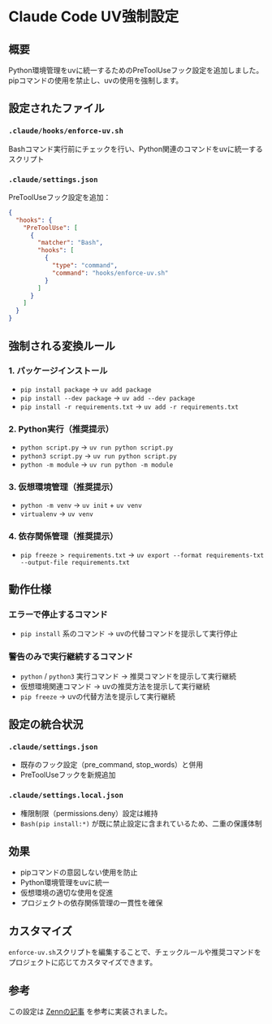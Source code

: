 # Claude Code UV強制設定

## 概要
Python環境管理をuvに統一するためのPreToolUseフック設定を追加しました。pipコマンドの使用を禁止し、uvの使用を強制します。

## 設定されたファイル

### `.claude/hooks/enforce-uv.sh`
Bashコマンド実行前にチェックを行い、Python関連のコマンドをuvに統一するスクリプト

### `.claude/settings.json`
PreToolUseフック設定を追加：
```json
{
  "hooks": {
    "PreToolUse": [
      {
        "matcher": "Bash",
        "hooks": [
          {
            "type": "command",
            "command": "hooks/enforce-uv.sh"
          }
        ]
      }
    ]
  }
}
```

## 強制される変換ルール

### 1. パッケージインストール
- `pip install package` → `uv add package`
- `pip install --dev package` → `uv add --dev package`
- `pip install -r requirements.txt` → `uv add -r requirements.txt`

### 2. Python実行（推奨提示）
- `python script.py` → `uv run python script.py`
- `python3 script.py` → `uv run python script.py`
- `python -m module` → `uv run python -m module`

### 3. 仮想環境管理（推奨提示）
- `python -m venv` → `uv init` + `uv venv`
- `virtualenv` → `uv venv`

### 4. 依存関係管理（推奨提示）
- `pip freeze > requirements.txt` → `uv export --format requirements-txt --output-file requirements.txt`

## 動作仕様

### エラーで停止するコマンド
- `pip install` 系のコマンド → uvの代替コマンドを提示して実行停止

### 警告のみで実行継続するコマンド
- `python` / `python3` 実行コマンド → 推奨コマンドを提示して実行継続
- 仮想環境関連コマンド → uvの推奨方法を提示して実行継続
- `pip freeze` → uvの代替方法を提示して実行継続

## 設定の統合状況

### `.claude/settings.json`
- 既存のフック設定（pre_command, stop_words）と併用
- PreToolUseフックを新規追加

### `.claude/settings.local.json`
- 権限制限（permissions.deny）設定は維持
- `Bash(pip install:*)` が既に禁止設定に含まれているため、二重の保護体制

## 効果
- pipコマンドの意図しない使用を防止
- Python環境管理をuvに統一
- 仮想環境の適切な使用を促進
- プロジェクトの依存関係管理の一貫性を確保

## カスタマイズ
`enforce-uv.sh`スクリプトを編集することで、チェックルールや推奨コマンドをプロジェクトに応じてカスタマイズできます。

## 参考
この設定は [Zennの記事](https://zenn.dev/gotalab/articles/2fe8d7a15409c8#%E5%AE%9F%E9%9A%9B%E3%81%AEhooks%E3%82%B9%E3%82%AF%E3%83%AA%E3%83%97%E3%83%88%EF%BC%88%E5%85%A8%E5%85%AC%E9%96%8B%EF%BC%89) を参考に実装されました。